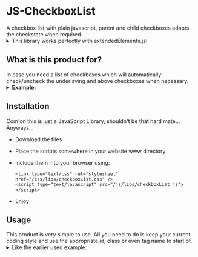 <h1>JS-CheckboxList</h1>
A checkbox list with plain javascript, parent and child checkboxes adapts the checkstate when required.

<details>
  <summary>This library works perfectly with extendedElements.js!</summary>
  ExtendedElements JS is a javascript library also created by me which will create prototype methods and attributes which are usefull yet using plain old javascript.
  There is no parser around it like jQuery.
  The methods in it are cross-browser supported and will grow by the time, even user submitted can be added through out the time!
  
  * When the extendedElements library is used, this library will use it's `hasClass (String className)` method, if not it will use a similar method in this library.
</details>

<h2> What is this product for?</h2>
In case you need a list of checkboxes which will automatically check/uncheck the underlaying and above checkboxes when necessary.
<details>
  <summary><b>Example:</b></summary>

  I have a list of checkboxes like so:
  * Group 1
  * * Sub Group 1
  * * * Item 1
  * * * Item 2
  * * Sub Group 2
  * * * Item 3
  * Group 2
  * * Item 4
  * Item 5

  The following will be selected when...

  ... I select Item 1:
  * Group 1
  * * Sub Group 1
  * * * Item 1

  ... I select Sub Group 1:
  * Group 1
  * * Sub Group 1
  * * * Item 1
  * * * Item 2

  ... I select Sub Group 2:
  * Group 1
  * * Sub Group 2
  * * * Item 3

  ... I select Group 1:
  * Group 1
  * * Sub Group 1
  * * * Item 1
  * * * Item 2
  * * Sub Group 2
  * * * Item 3

  ... I select item 5:
  * Item 5
</details>

<h2>Installation</h2>
Com'on this is just a JavaScript Library, shouldn't be that hard mate... Anyways...

* Download the files
* Place the scripts somewhere in your website www directory
* Include them into your browser using:

  ```
  <link type="text/css" rel="stylesheet" href="/css/libs/checkboxList.css" />
  <script type="text/javascript" src="/js/libs/checkboxList.js"></script>
  ```
  
* Enjoy

<h2>Usage</h2>
This product is very simple to use. All you need to do is keep your current coding style and use the appropriate id, class or even tag name to start of.

<details>
  <summary>Like the earlier used example:</summary>
  
  ```
  <checkbox-list>
    <ul>
      <li>
        <input type="checkbox" id="group1"/>
        <label for="group1">Group 1</label>
        <ul>
          <li>
            <input type="checkbox" id="sub-group1"/>
            <label for="sub-group1">Sub Group 1</label>
            <ul>
              <li>
                <input type="checkbox" id="item1"/>
                <label for="item1">Item 1</label>
              </li>
              <li>
                <input type="checkbox" id="item2"/>
                <label for="item2">Item 2</label>
              </li>
            </ul>
          </li>
          <li>
            <input type="checkbox" id="sub-group2"/>
            <label for="sub-group2">Sub Group 2</label>
            <ul>
              <li>
                <input type="checkbox" id="item3"/>
                <label for="item3">Item 3</label>
              </li>
            </ul>
          </li>
        </ul>
      </li>
      <li>
        <input type="checkbox" id="group2"/>
        <label for="group2">Group 2</label>
        <ul>
          <li>
            <input type="checkbox" id="item4"/>
            <label for="item4">Item 4</label>
          </li>
        </ul>
      </li>
      <li>
        <input type="checkbox" id="item5"/>
        <label for="item5">Item 5</label>
      </li>
    </ul>
  </checkbox-list>
  ```
  [See this library with the above examples in action with JSFiddle][checkbox-list JSFiddle]
  
  [See this library with the above examples in action with GitHub Pages][checkbox-list github pages]
  
  as said before `<checkbox-list>` may also be `<div id="checkboxList">` OR `<div class="checkboxList">`
</details>

[checkbox-list github pages]: https://speed-mikem.github.io/JS-CheckboxList/example
[checkbox-list JSFiddle]: https://jsfiddle.net/maujohtb/
